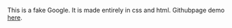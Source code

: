 This is a fake Google. It is made entirely in css and html.
Githubpage demo [here](https://devian5.github.io/FakeGoogle/).